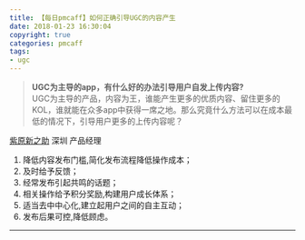 ```yaml
---
title: 【每日pmcaff】如何正确引导UGC的内容产生
date: 2018-01-23 16:30:04
copyright: true
categories: pmcaff
tags:
- ugc
---
```



> **UGC为主导的app，有什么好的办法引导用户自发上传内容?**  
UGC为主导的产品，内容为王，谁能产生更多的优质内容、留住更多的KOL，谁就能在众多app中获得一席之地。那么究竟什么方法可以在成本最低的情况下，引导用户更多的上传内容呢？

<!-- more -->

[紫原新之助](http://www.pmcaff.com/user/profile/%E7%B4%AB%E5%8E%9F%E6%96%B0%E4%B9%8B%E5%8A%A9 "pmcaff个人主页") 深圳 产品经理

1. 降低内容发布门槛,简化发布流程降低操作成本；
2. 及时给予反馈；
3. 经常发布引起共鸣的话题；
4. 相关操作给予积分奖励,构建用户成长体系；
5. 适当去中中心化,建立起用户之间的自主互动；
6. 发布后果可控,降低顾虑。

---


